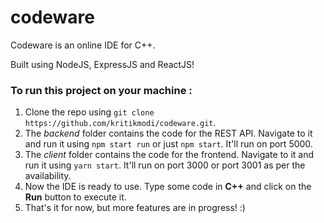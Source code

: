 # codeware

Codeware is an online IDE for C++.

Built using NodeJS, ExpressJS and ReactJS!

### To run this project on your machine :

1. Clone the repo using `git clone https://github.com/kritikmodi/codeware.git`.
2. The _backend_ folder contains the code for the REST API. Navigate to it and run it using `npm start run` or just `npm start`. It'll run on port 5000.
3. The _client_ folder contains the code for the frontend. Navigate to it and run it using `yarn start`. It'll run on port 3000 or port 3001 as per the availability.
4. Now the IDE is ready to use. Type some code in **C++** and click on the **Run** button to execute it.
5. That's it for now, but more features are in progress! :)
